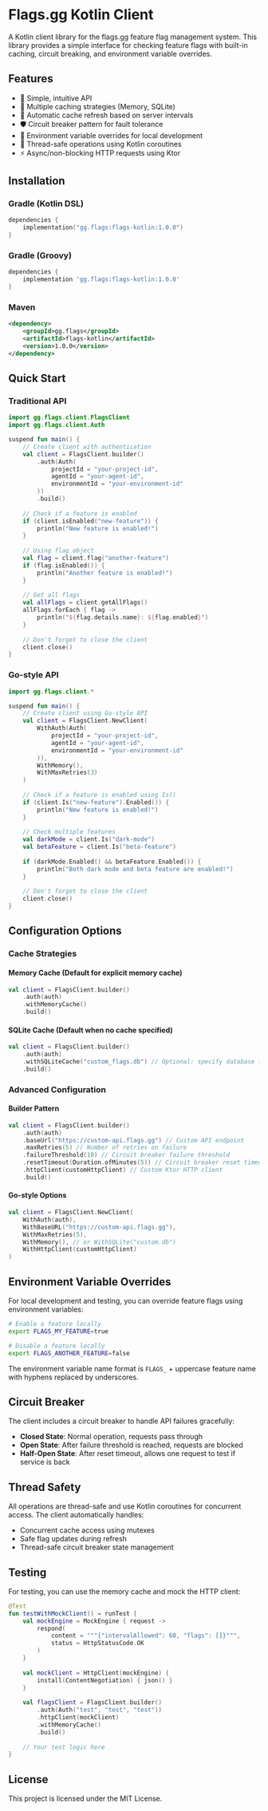 # Flags.gg Kotlin Client

A Kotlin client library for the flags.gg feature flag management system. This library provides a simple interface for checking feature flags with built-in caching, circuit breaking, and environment variable overrides.

## Features

- 🚀 Simple, intuitive API
- 💾 Multiple caching strategies (Memory, SQLite)
- 🔄 Automatic cache refresh based on server intervals
- 🛡️ Circuit breaker pattern for fault tolerance
- 🔧 Environment variable overrides for local development
- 🧵 Thread-safe operations using Kotlin coroutines
- ⚡ Async/non-blocking HTTP requests using Ktor

## Installation

### Gradle (Kotlin DSL)

```kotlin
dependencies {
    implementation("gg.flags:flags-kotlin:1.0.0")
}
```

### Gradle (Groovy)

```groovy
dependencies {
    implementation 'gg.flags:flags-kotlin:1.0.0'
}
```

### Maven

```xml
<dependency>
    <groupId>gg.flags</groupId>
    <artifactId>flags-kotlin</artifactId>
    <version>1.0.0</version>
</dependency>
```

## Quick Start

### Traditional API

```kotlin
import gg.flags.client.FlagsClient
import gg.flags.client.Auth

suspend fun main() {
    // Create client with authentication
    val client = FlagsClient.builder()
        .auth(Auth(
            projectId = "your-project-id",
            agentId = "your-agent-id",
            environmentId = "your-environment-id"
        ))
        .build()
    
    // Check if a feature is enabled
    if (client.isEnabled("new-feature")) {
        println("New feature is enabled!")
    }
    
    // Using flag object
    val flag = client.flag("another-feature")
    if (flag.isEnabled()) {
        println("Another feature is enabled!")
    }
    
    // Get all flags
    val allFlags = client.getAllFlags()
    allFlags.forEach { flag ->
        println("${flag.details.name}: ${flag.enabled}")
    }
    
    // Don't forget to close the client
    client.close()
}
```

### Go-style API

```kotlin
import gg.flags.client.*

suspend fun main() {
    // Create client using Go-style API
    val client = FlagsClient.NewClient(
        WithAuth(Auth(
            projectId = "your-project-id",
            agentId = "your-agent-id",
            environmentId = "your-environment-id"
        )),
        WithMemory(),
        WithMaxRetries(3)
    )
    
    // Check if a feature is enabled using Is()
    if (client.Is("new-feature").Enabled()) {
        println("New feature is enabled!")
    }
    
    // Check multiple features
    val darkMode = client.Is("dark-mode")
    val betaFeature = client.Is("beta-feature")
    
    if (darkMode.Enabled() && betaFeature.Enabled()) {
        println("Both dark mode and beta feature are enabled!")
    }
    
    // Don't forget to close the client
    client.close()
}
```

## Configuration Options

### Cache Strategies

#### Memory Cache (Default for explicit memory cache)
```kotlin
val client = FlagsClient.builder()
    .auth(auth)
    .withMemoryCache()
    .build()
```

#### SQLite Cache (Default when no cache specified)
```kotlin
val client = FlagsClient.builder()
    .auth(auth)
    .withSQLiteCache("custom_flags.db") // Optional: specify database file
    .build()
```

### Advanced Configuration

#### Builder Pattern

```kotlin
val client = FlagsClient.builder()
    .auth(auth)
    .baseUrl("https://custom-api.flags.gg") // Custom API endpoint
    .maxRetries(5) // Number of retries on failure
    .failureThreshold(10) // Circuit breaker failure threshold
    .resetTimeout(Duration.ofMinutes(5)) // Circuit breaker reset timeout
    .httpClient(customHttpClient) // Custom Ktor HTTP client
    .build()
```

#### Go-style Options

```kotlin
val client = FlagsClient.NewClient(
    WithAuth(auth),
    WithBaseURL("https://custom-api.flags.gg"),
    WithMaxRetries(5),
    WithMemory(), // or WithSQLite("custom.db")
    WithHttpClient(customHttpClient)
)
```

## Environment Variable Overrides

For local development and testing, you can override feature flags using environment variables:

```bash
# Enable a feature locally
export FLAGS_MY_FEATURE=true

# Disable a feature locally
export FLAGS_ANOTHER_FEATURE=false
```

The environment variable name format is `FLAGS_` + uppercase feature name with hyphens replaced by underscores.

## Circuit Breaker

The client includes a circuit breaker to handle API failures gracefully:

- **Closed State**: Normal operation, requests pass through
- **Open State**: After failure threshold is reached, requests are blocked
- **Half-Open State**: After reset timeout, allows one request to test if service is back

## Thread Safety

All operations are thread-safe and use Kotlin coroutines for concurrent access. The client automatically handles:

- Concurrent cache access using mutexes
- Safe flag updates during refresh
- Thread-safe circuit breaker state management

## Testing

For testing, you can use the memory cache and mock the HTTP client:

```kotlin
@Test
fun testWithMockClient() = runTest {
    val mockEngine = MockEngine { request ->
        respond(
            content = """{"intervalAllowed": 60, "flags": []}""",
            status = HttpStatusCode.OK
        )
    }
    
    val mockClient = HttpClient(mockEngine) {
        install(ContentNegotiation) { json() }
    }
    
    val flagsClient = FlagsClient.builder()
        .auth(Auth("test", "test", "test"))
        .httpClient(mockClient)
        .withMemoryCache()
        .build()
    
    // Your test logic here
}
```

## License

This project is licensed under the MIT License.